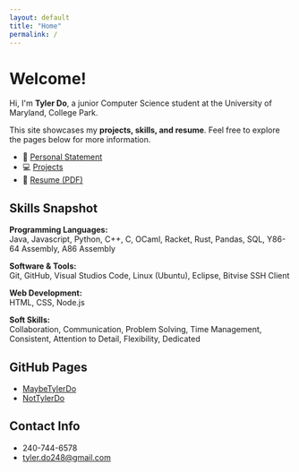 ```yaml
---
layout: default
title: "Home"
permalink: /
---
```

# Welcome!

Hi, I'm **Tyler Do**, a junior Computer Science student at the University of Maryland, College Park.  

This site showcases my **projects, skills, and resume**. Feel free to explore the pages below for more information.

- 📄 [Personal Statement](introduction.md)  
- 💻 [Projects](projects.md)  
- 📜 [Resume (PDF)](TylerDoResume.pdf) 

## Skills Snapshot

**Programming Languages:**  
Java, Javascript, Python, C++, C, OCaml, Racket, Rust, Pandas, SQL, Y86-64 Assembly, A86 Assembly

**Software & Tools:**  
Git, GitHub, Visual Studios Code, Linux (Ubuntu), Eclipse, Bitvise SSH Client  

**Web Development:**  
HTML, CSS, Node.js  

**Soft Skills:**  
Collaboration, Communication, Problem Solving, Time Management, Consistent, Attention to Detail, Flexibility, Dedicated

## GitHub Pages
- [MaybeTylerDo](https://github.com/MaybeTylerDo)
- [NotTylerDo](https://github.com/NotTylerDo)

## Contact Info
- 240-744-6578
- tyler.do248@gmail.com
